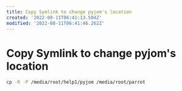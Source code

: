 ```yaml
---
title: Copy Symlink to change pyjom's location
created: '2022-08-11T06:41:13.504Z'
modified: '2022-08-11T06:41:46.262Z'
---
```


# Copy Symlink to change pyjom's location

```bash
cp -R -P /media/root/help1/pyjom /media/root/parrot
```
